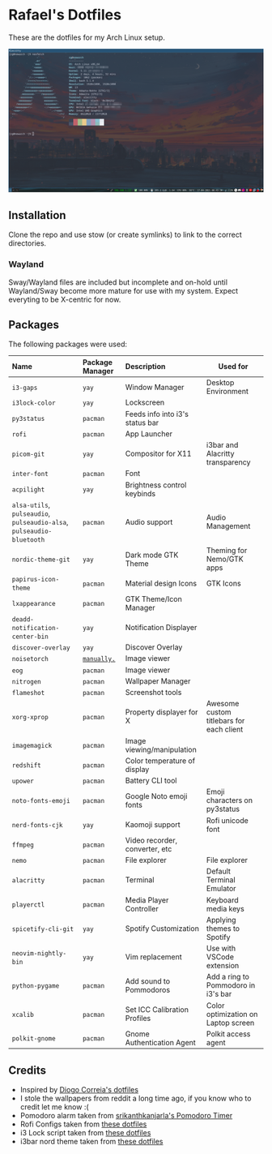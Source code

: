 # Rafael's Dotfiles

These are the dotfiles for my Arch Linux setup.

![Sample Screenshot](Example.png)

## Installation

Clone the repo and use stow (or create symlinks) to link to the correct directories.

### Wayland
Sway/Wayland files are included but incomplete and on-hold until Wayland/Sway become more mature for use with my system.
Expect everyting to be X-centric for now.


## Packages

The following packages were used:

| Name                                                                  | Package Manager                                                                 | Description                         | Used for                                 |
| :-------------------------------------------------------------------- | :------------------------------------------------------------------------------ | :---------------------------------- | ---------------------------------------- |
| `i3-gaps`                                                             | `yay`                                                                           | Window Manager                      | Desktop Environment                      |
| `i3lock-color`                                                        | `yay`                                                                           | Lockscreen                          |                                          |
| `py3status`                                                           | `pacman`                                                                        | Feeds info into i3's status bar     |
| `rofi`                                                               | `pacman`                                                                        | App Launcher                        |                                          |
| `picom-git`                                                           | `yay`                                                                           | Compositor for X11                  | i3bar and Alacritty transparency         |
| `inter-font`                                                          | `pacman`                                                                        | Font                                |                                          |
| `acpilight`                                                           | `yay`                                                                           | Brightness control keybinds         |                                          |
| `alsa-utils`, `pulseaudio`, `pulseaudio-alsa`, `pulseaudio-bluetooth` | `pacman`                                                                        | Audio support                       | Audio Management                         |  |
| `nordic-theme-git`                                                    | `yay`                                                                        | Dark mode GTK Theme                 | Theming for Nemo/GTK apps                |
| `papirus-icon-theme` | `pacman` | Material design Icons | GTK Icons
| `lxappearance`                                                        | `pacman`                                                                        | GTK Theme/Icon Manager              |
| `deadd-notification-center-bin`                                       | `yay`                                                                           | Notification Displayer              |
| `discover-overlay`                                                    | `yay`                                                                           | Discover Overlay                    |
| `noisetorch`                                                          | [`manually.`](https://github.com/lawl/NoiseTorch#third-party-packages-like-aur) | Image viewer                        |
| `eog`                                                                 | `pacman`                                                                        | Image viewer                        |
| `nitrogen`                                                            | `pacman`                                                                        | Wallpaper Manager                   |                                          |
| `flameshot`                                                           | `pacman`                                                                        | Screenshot tools                    |                                          |
| `xorg-xprop`                                                          | `pacman`                                                                        | Property displayer for X            | Awesome custom titlebars for each client |
| `imagemagick`                                                         | `pacman`                                                                        | Image viewing/manipulation          |                                          |
| `redshift`                                                            | `pacman`                                                                        | Color temperature of display        |                                          |
| `upower`                                                              | `pacman`                                                                        | Battery CLI tool                    |                                          |
| `noto-fonts-emoji`                                                    | `pacman`                                                                        | Google Noto emoji fonts             | Emoji characters on py3status            |
| `nerd-fonts-cjk`                                                      | `yay`                                                                           | Kaomoji support                     | Rofi unicode font                        |
| `ffmpeg`                                                              | `pacman`                                                                        | Video recorder, converter, etc      |                                          |
| `nemo`                                                                | `pacman`                                                                        | File explorer                       | File explorer                            |
| `alacritty`                                                           | `pacman`                                                                        | Terminal                            | Default Terminal Emulator                |  |  |
| `playerctl`                                                           | `pacman`                                                                        | Media Player Controller             | Keyboard media keys                      |
| `spicetify-cli-git`                                                   | `yay`                                                                           | Spotify Customization               | Applying themes to Spotify               |
| `neovim-nightly-bin`                                                              | `yay`                                                                           | Vim replacement                     | Use with VSCode extension                        |
| `python-pygame`                                                       | `pacman`                                                                        | Add sound to Pommodoros             | Add  a ring to Pommodoro in i3's bar     |
| `xcalib`                                                              | `pacman`                                                                        | Set ICC Calibration Profiles        | Color optimization on Laptop screen      |
| `polkit-gnome` | `pacman` | Gnome Authentication Agent | Polkit access agent

## Credits

- Inspired by [Diogo Correia's dotfiles](https://github.com/diogotcorreia/dotfiles)
- I stole the wallpapers from reddit a long time ago, if you know who to credit let me know :(
- Pomodoro alarm taken from [srikanthkanjarla's Pomodoro Timer](https://github.com/srikanthkanjarla/pomodoro-timer)
- Rofi Configs taken from [these dotfiles](https://github.com/da-edra/dotfiles/)
- i3 Lock script taken from [these dotfiles](https://github.com/a3p169/dotfiles)
- i3bar nord theme taken from [these dotfiles](https://github.com/danipozo/i3-nord-dotfiles)
